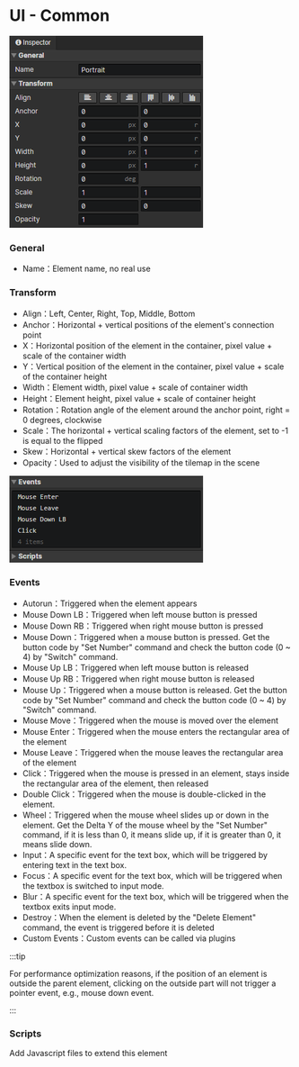 # UI - Common

![](img/ui-common-1.png)

### General

- Name：Element name, no real use

### Transform

- Align：Left, Center, Right, Top, Middle, Bottom
- Anchor：Horizontal + vertical positions of the element's connection point
- X：Horizontal position of the element in the container, pixel value + scale of the container width
- Y：Vertical position of the element in the container, pixel value + scale of the container height
- Width：Element width, pixel value + scale of container width
- Height：Element height, pixel value + scale of container height
- Rotation：Rotation angle of the element around the anchor point, right = 0 degrees, clockwise
- Scale：The horizontal + vertical scaling factors of the element, set to -1 is equal to the flipped
- Skew：Horizontal + vertical skew factors of the element
- Opacity：Used to adjust the visibility of the tilemap in the scene

![](img/ui-common-2.png)

### Events

- Autorun：Triggered when the element appears
- Mouse Down LB：Triggered when left mouse button is pressed
- Mouse Down RB：Triggered when right mouse button is pressed
- Mouse Down：Triggered when a mouse button is pressed. Get the button code by "Set Number" command and check the button code (0 ~ 4) by "Switch" command.
- Mouse Up LB：Triggered when left mouse button is released
- Mouse Up RB：Triggered when right mouse button is released
- Mouse Up：Triggered when a mouse button is released. Get the button code by "Set Number" command and check the button code (0 ~ 4) by "Switch" command.
- Mouse Move：Triggered when the mouse is moved over the element
- Mouse Enter：Triggered when the mouse enters the rectangular area of the element
- Mouse Leave：Triggered when the mouse leaves the rectangular area of the element
- Click：Triggered when the mouse is pressed in an element, stays inside the rectangular area of the element, then released
- Double Click：Triggered when the mouse is double-clicked in the element.
- Wheel：Triggered when the mouse wheel slides up or down in the element. Get the Delta Y of the mouse wheel by the "Set Number" command, if it is less than 0, it means slide up, if it is greater than 0, it means slide down.
- Input：A specific event for the text box, which will be triggered by entering text in the text box.
- Focus：A specific event for the text box, which will be triggered when the textbox is switched to input mode.
- Blur：A specific event for the text box, which will be triggered when the textbox exits input mode.
- Destroy：When the element is deleted by the "Delete Element" command, the event is triggered before it is deleted
- Custom Events：Custom events can be called via plugins

:::tip

For performance optimization reasons, if the position of an element is outside the parent element, clicking on the outside part will not trigger a pointer event, e.g., mouse down event.

:::

### Scripts

Add Javascript files to extend this element